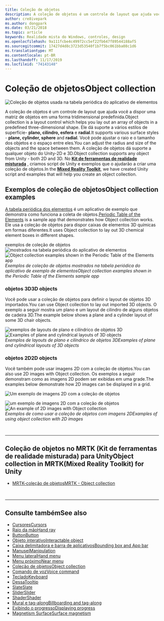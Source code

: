 ```yaml
---
title: Coleção de objetos
description: A coleção de objetos é um controle de layout que ajuda você a dispor uma matriz de objetos em uma forma tridimensional predefinida.
author: cre8ivepark
ms.author: dongpark
ms.date: 03/21/2018
ms.topic: article
keywords: Realidade mista do Windows, controles, design
ms.openlocfilehash: 9a111fcbe4c49972cc5ef22fb647f89544188af5
ms.sourcegitcommit: 17427d4d8c3723d53540f1b7f5bc061bba08c1d6
ms.translationtype: MT
ms.contentlocale: pt-BR
ms.lasthandoff: 11/17/2019
ms.locfileid: "74143148"
---
```

# <a name="object-collection"></a><span data-ttu-id="a3812-104">Coleção de objetos</span><span class="sxs-lookup"><span data-stu-id="a3812-104">Object collection</span></span>

![Coleção de objetos usada na tabela periódica do aplicativo de elementos](images/UX/UX_Hero_ObjectCollection.jpg)<br>


<span data-ttu-id="a3812-106">A coleção de objetos é um controle de layout que ajuda você a dispor uma matriz de objetos em uma forma tridimensional predefinida.</span><span class="sxs-lookup"><span data-stu-id="a3812-106">Object collection is a layout control which helps you lay out an array of objects in a predefined three-dimensional shape.</span></span> <span data-ttu-id="a3812-107">Ele dá suporte a vários estilos de superfície- **plano, cilindro, esfera** e **radial**.</span><span class="sxs-lookup"><span data-stu-id="a3812-107">It supports various surface styles - **plane, cylinder, sphere** and **radial**.</span></span> <span data-ttu-id="a3812-108">Você pode ajustar o raio e o tamanho dos objetos e o espaço entre eles.</span><span class="sxs-lookup"><span data-stu-id="a3812-108">You can adjust the radius and size of the objects and the space between them.</span></span> <span data-ttu-id="a3812-109">A coleção de objetos dá suporte a qualquer objeto do Unity-2D e 3D.</span><span class="sxs-lookup"><span data-stu-id="a3812-109">Object collection supports any object from Unity - both 2D and 3D.</span></span> <span data-ttu-id="a3812-110">No **[Kit de ferramentas de realidade misturada](https://microsoft.github.io/MixedRealityToolkit-Unity/Documentation/README_ObjectCollection.html)** , criamos script de Unity e exemplos que o ajudarão a criar uma coleção de objetos.</span><span class="sxs-lookup"><span data-stu-id="a3812-110">In the **[Mixed Reality Toolkit](https://microsoft.github.io/MixedRealityToolkit-Unity/Documentation/README_ObjectCollection.html)**, we have created Unity script and examples that will help you create an object collection.</span></span>


## <a name="object-collection-examples"></a><span data-ttu-id="a3812-111">Exemplos de coleção de objetos</span><span class="sxs-lookup"><span data-stu-id="a3812-111">Object collection examples</span></span>

<span data-ttu-id="a3812-112">[A tabela periódica dos elementos](periodic-table-of-the-elements.md) é um aplicativo de exemplo que demonstra como funciona a coleta de objetos.</span><span class="sxs-lookup"><span data-stu-id="a3812-112">[Periodic Table of the Elements](periodic-table-of-the-elements.md) is a sample app that demonstrates how Object collection works.</span></span> <span data-ttu-id="a3812-113">Ele usa a coleção de objetos para dispor caixas de elementos 3D químicas em formas diferentes.</span><span class="sxs-lookup"><span data-stu-id="a3812-113">It uses Object collection to lay out 3D chemical element boxes in different shapes.</span></span>

<span data-ttu-id="a3812-114">exemplos de coleção de objetos ![mostrados na tabela periódica do aplicativo de elementos](images/periodictable-collections-1000px.jpg)</span><span class="sxs-lookup"><span data-stu-id="a3812-114">![Object collection examples shown in the Periodic Table of the Elements app](images/periodictable-collections-1000px.jpg)</span></span><br>
<span data-ttu-id="a3812-115">*Exemplos de coleção de objetos mostrados na tabela periódica do aplicativo de exemplo de elementos*</span><span class="sxs-lookup"><span data-stu-id="a3812-115">*Object collection examples shown in the Periodic Table of the Elements sample app*</span></span>

### <a name="3d-objects"></a><span data-ttu-id="a3812-116">objetos 3D</span><span class="sxs-lookup"><span data-stu-id="a3812-116">3D objects</span></span>

<span data-ttu-id="a3812-117">Você pode usar a coleção de objetos para definir o layout de objetos 3D importados.</span><span class="sxs-lookup"><span data-stu-id="a3812-117">You can use Object collection to lay out imported 3D objects.</span></span> <span data-ttu-id="a3812-118">O exemplo a seguir mostra um plano e um layout de cilindro de alguns objetos de cadeira 3D.</span><span class="sxs-lookup"><span data-stu-id="a3812-118">The example below shows a plane and a cylinder layout of some 3D chair objects.</span></span>

<span data-ttu-id="a3812-119">![exemplos de layouts de plano e cilíndrico de objetos 3D](images/objectcollection-3dobjects-1000px.jpg)</span><span class="sxs-lookup"><span data-stu-id="a3812-119">![Examples of plane and cylindrical layouts of 3D objects](images/objectcollection-3dobjects-1000px.jpg)</span></span><br>
<span data-ttu-id="a3812-120">*Exemplos de layouts de plano e cilíndrico de objetos 3D*</span><span class="sxs-lookup"><span data-stu-id="a3812-120">*Examples of plane and cylindrical layouts of 3D objects*</span></span>

### <a name="2d-objects"></a><span data-ttu-id="a3812-121">objetos 2D</span><span class="sxs-lookup"><span data-stu-id="a3812-121">2D objects</span></span>

<span data-ttu-id="a3812-122">Você também pode usar imagens 2D com a coleção de objetos.</span><span class="sxs-lookup"><span data-stu-id="a3812-122">You can also use 2D images with Object collection.</span></span> <span data-ttu-id="a3812-123">Os exemplos a seguir demonstram como as imagens 2D podem ser exibidas em uma grade.</span><span class="sxs-lookup"><span data-stu-id="a3812-123">The examples below demonstrate how 2D images can be displayed in a grid.</span></span>

![Um exemplo de imagens 2D com a coleção de objetos](images/940px-layout-3dobjects-3.jpg)

<span data-ttu-id="a3812-125">![um exemplo de imagens 2D com a coleção de objetos](images/940px-layout-2dimages.jpg)</span><span class="sxs-lookup"><span data-stu-id="a3812-125">![An example of 2D images with Object collection](images/940px-layout-2dimages.jpg)</span></span><br>
<span data-ttu-id="a3812-126">*Exemplos de como usar a coleção de objetos com imagens 2D*</span><span class="sxs-lookup"><span data-stu-id="a3812-126">*Examples of using object collection with 2D images*</span></span>

<br>

---

## <a name="object-collection-in-mrtkmixed-reality-toolkit-for-unity"></a><span data-ttu-id="a3812-127">Coleção de objetos no MRTK (Kit de ferramentas de realidade misturada) para Unity</span><span class="sxs-lookup"><span data-stu-id="a3812-127">Object collection in MRTK(Mixed Reality Toolkit) for Unity</span></span>

* [<span data-ttu-id="a3812-128">MRTK-coleção de objetos</span><span class="sxs-lookup"><span data-stu-id="a3812-128">MRTK - Object collection</span></span>](https://microsoft.github.io/MixedRealityToolkit-Unity/Documentation/README_ObjectCollection.html)


<br>

---


## <a name="see-also"></a><span data-ttu-id="a3812-129">Consulte também</span><span class="sxs-lookup"><span data-stu-id="a3812-129">See also</span></span>

* [<span data-ttu-id="a3812-130">Cursores</span><span class="sxs-lookup"><span data-stu-id="a3812-130">Cursors</span></span>](cursors.md)
* [<span data-ttu-id="a3812-131">Raio da mão</span><span class="sxs-lookup"><span data-stu-id="a3812-131">Hand ray</span></span>](point-and-commit.md)
* [<span data-ttu-id="a3812-132">Button</span><span class="sxs-lookup"><span data-stu-id="a3812-132">Button</span></span>](button.md)
* [<span data-ttu-id="a3812-133">Objeto interativo</span><span class="sxs-lookup"><span data-stu-id="a3812-133">Interactable object</span></span>](interactable-object.md)
* [<span data-ttu-id="a3812-134">Caixa delimitadora e barra de aplicativos</span><span class="sxs-lookup"><span data-stu-id="a3812-134">Bounding box and App bar</span></span>](app-bar-and-bounding-box.md)
* [<span data-ttu-id="a3812-135">Manusei</span><span class="sxs-lookup"><span data-stu-id="a3812-135">Manipulation</span></span>](direct-manipulation.md)
* [<span data-ttu-id="a3812-136">Menu lateral</span><span class="sxs-lookup"><span data-stu-id="a3812-136">Hand menu</span></span>](hand-menu.md)
* [<span data-ttu-id="a3812-137">Menu próximo</span><span class="sxs-lookup"><span data-stu-id="a3812-137">Near menu</span></span>](near-menu.md)
* [<span data-ttu-id="a3812-138">Coleção de objetos</span><span class="sxs-lookup"><span data-stu-id="a3812-138">Object collection</span></span>](object-collection.md)
* [<span data-ttu-id="a3812-139">Comando de voz</span><span class="sxs-lookup"><span data-stu-id="a3812-139">Voice command</span></span>](voice-input.md)
* [<span data-ttu-id="a3812-140">Teclado</span><span class="sxs-lookup"><span data-stu-id="a3812-140">Keyboard</span></span>](keyboard.md)
* [<span data-ttu-id="a3812-141">Dessa</span><span class="sxs-lookup"><span data-stu-id="a3812-141">Tooltip</span></span>](tooltip.md)
* [<span data-ttu-id="a3812-142">Slate</span><span class="sxs-lookup"><span data-stu-id="a3812-142">Slate</span></span>](slate.md)
* [<span data-ttu-id="a3812-143">Slider</span><span class="sxs-lookup"><span data-stu-id="a3812-143">Slider</span></span>](slider.md)
* [<span data-ttu-id="a3812-144">Shader</span><span class="sxs-lookup"><span data-stu-id="a3812-144">Shader</span></span>](shader.md)
* [<span data-ttu-id="a3812-145">Mural e tag-along</span><span class="sxs-lookup"><span data-stu-id="a3812-145">Billboarding and tag-along</span></span>](billboarding-and-tag-along.md)
* [<span data-ttu-id="a3812-146">Exibindo o progresso</span><span class="sxs-lookup"><span data-stu-id="a3812-146">Displaying progress</span></span>](progress.md)
* [<span data-ttu-id="a3812-147">Magnetism Surface</span><span class="sxs-lookup"><span data-stu-id="a3812-147">Surface magnetism</span></span>](surface-magnetism.md)
